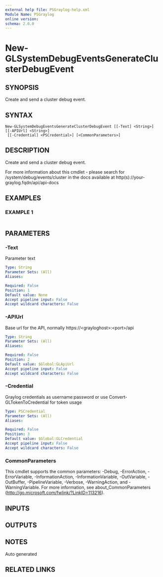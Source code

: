 ```yaml
---
external help file: PSGraylog-help.xml
Module Name: PSGraylog
online version:
schema: 2.0.0
---
```


# New-GLSystemDebugEventsGenerateClusterDebugEvent

## SYNOPSIS
Create and send a cluster debug event.

## SYNTAX

```
New-GLSystemDebugEventsGenerateClusterDebugEvent [[-Text] <String>] [[-APIUrl] <String>]
 [[-Credential] <PSCredential>] [<CommonParameters>]
```

## DESCRIPTION
Create and send a cluster debug event.


For more information about this cmdlet - please search for /system/debug/events/cluster in the docs available at http(s)://your-graylog.fqdn/api/api-docs

## EXAMPLES

### EXAMPLE 1
```

```

## PARAMETERS

### -Text
Parameter text

```yaml
Type: String
Parameter Sets: (All)
Aliases:

Required: False
Position: 1
Default value: None
Accept pipeline input: False
Accept wildcard characters: False
```

### -APIUrl
Base url for the API, normally https://\<grayloghost\>:\<port\>/api

```yaml
Type: String
Parameter Sets: (All)
Aliases:

Required: False
Position: 2
Default value: $Global:GLApiUrl
Accept pipeline input: False
Accept wildcard characters: False
```

### -Credential
Graylog credentials as username:password or use Convert-GLTokenToCredential for token usage

```yaml
Type: PSCredential
Parameter Sets: (All)
Aliases:

Required: False
Position: 3
Default value: $Global:GLCredential
Accept pipeline input: False
Accept wildcard characters: False
```

### CommonParameters
This cmdlet supports the common parameters: -Debug, -ErrorAction, -ErrorVariable, -InformationAction, -InformationVariable, -OutVariable, -OutBuffer, -PipelineVariable, -Verbose, -WarningAction, and -WarningVariable. For more information, see about_CommonParameters (http://go.microsoft.com/fwlink/?LinkID=113216).

## INPUTS

## OUTPUTS

## NOTES
Auto generated

## RELATED LINKS
